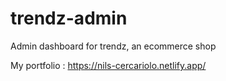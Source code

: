 # trendz-admin
Admin dashboard for trendz, an ecommerce shop

My portfolio : https://nils-cercariolo.netlify.app/

